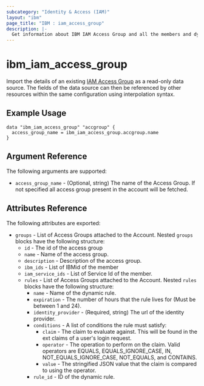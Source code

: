 ```yaml
---
subcategory: "Identity & Access (IAM)"
layout: "ibm"
page_title: "IBM : iam_access_group"
description: |-
  Get information about IBM IAM Access Group and all the members and dynamic rules associated with the group.
---
```


# ibm\_iam_access_group

Import the details of an existing [IAM Access Group](https://cloud.ibm.com/iam/groups) as a read-only data source. The fields of the data source can then be referenced by other resources within the same configuration using interpolation syntax.


## Example Usage

```hcl
data "ibm_iam_access_group" "accgroup" {
  access_group_name = ibm_iam_access_group.accgroup.name
}
```

## Argument Reference

The following arguments are supported:

* `access_group_name` - (Optional, string) The name of the Access Group. If not specified all access group present in the account will be fetched.

## Attributes Reference

The following attributes are exported:

* `groups` - List of Access Groups attached to the Account.
Nested `groups` blocks have the following structure:
  * `id` - The id of the access group
  * `name` - Name of the access group.
  * `description` - Description of the access group.
  * `ibm_ids` - List of IBMid of the member
  * `iam_service_ids` - List of Service Id of the member.
  * `rules` - List of Access Groups attached to the Account.
  Nested `rules` blocks have the following structure:
    * `name` -  Name of the dynamic rule.
    * `expiration` -  The number of hours that the rule lives for (Must be between 1 and 24).
    * `identity_provider` - (Required, string) The url of the identity provider.  
    * `conditions` -  A list of conditions the rule must satisfy:
      * `claim` - The claim to evaluate against. This will be found in the ext claims of a user's login request. 
      * `operator` -  The operation to perform on the claim. Valid operators are EQUALS, EQUALS_IGNORE_CASE, IN, NOT_EQUALS_IGNORE_CASE, NOT_EQUALS, and CONTAINS.
      * `value` - The stringified JSON value that the claim is compared to using the operator.
    * `rule_id` -  ID of the dynamic rule.


    